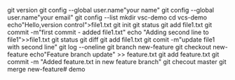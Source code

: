 git version
git config --global user.name"your name"
git config --global user.name"your email"
git config --list
mkdir vsc-demo
cd vcs-demo
echo"Hello,version control">file1.txt
git init
git status
git add file1.txt
git commit -m"first commit - added file1.txt"
echo "Adding second line to file1">>file1.txt
git status
git diff
git add file1.txt
git comit -m"update file1 with second line"
git log --oneline
git branch new-feature
git checkout new-feature
echo"Feature branch update" >> feature.txt
git add feature.txt
git commit -m "Added feature.txt in new feature branch"
git checout master
git merge new-feature# demo
